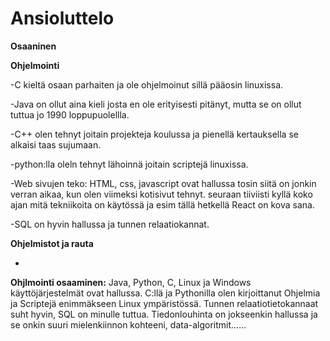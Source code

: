 # Ansioluttelo

**Osaaninen**

**Ohjelmointi**

-C kieltä osaan parhaiten ja ole ohjelmoinut sillä pääosin linuxissa.

-Java on ollut aina kieli josta en ole erityisesti pitänyt, mutta se on ollut tuttua jo 1990 loppupuolellla. 

-C++ olen tehnyt joitain projekteja koulussa ja pienellä kertauksella se alkaisi taas sujumaan.

-python:lla oleln tehnyt lähoinnä joitain scriptejä linuxissa.

-Web sivujen teko: HTML, css, javascript ovat hallussa tosin siitä on jonkin verran aikaa, kun olen viimeksi kotisivut tehnyt.
 seuraan tiiviisti kyllä koko ajan mitä tekniikoita on käytössä ja esim tällä hetkellä React on kova sana.
 
 -SQL on hyvin hallussa ja tunnen relaatiokannat.
 
 **Ohjelmistot ja rauta**
 
 -
 
 

**Ohjlmointi osaaminen:** Java, Python, C, Linux ja Windows käyttöjärjestelmät ovat hallussa. C:llä ja Pythonilla olen kirjoittanut Ohjelmia ja Scriptejä enimmäkseen Linux ympäristössä. Tunnen relaatiotietokannaat suht hyvin, SQL on minulle tuttua. Tiedonlouhinta on jokseenkin hallussa ja se onkin suuri mielenkiinnon kohteeni, data-algoritmit......
